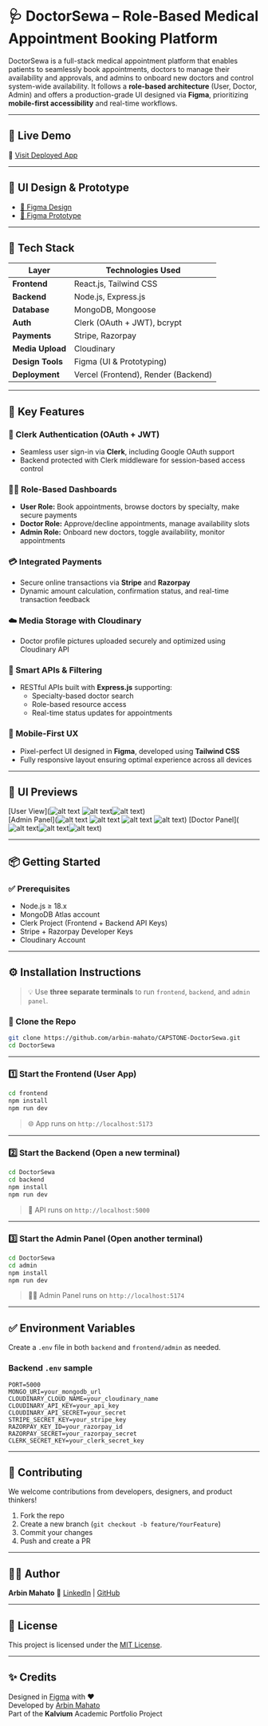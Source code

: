 # 🩺 DoctorSewa – Role-Based Medical Appointment Booking Platform

DoctorSewa is a full-stack medical appointment platform that enables patients to seamlessly book appointments, doctors to manage their availability and approvals, and admins to onboard new doctors and control system-wide availability. It follows a **role-based architecture** (User, Doctor, Admin) and offers a production-grade UI designed via **Figma**, prioritizing **mobile-first accessibility** and real-time workflows.

---

## 🚀 Live Demo

🔗 [Visit Deployed App]()

---

## 🎨 UI Design & Prototype

- [📐 Figma Design](https://www.figma.com/design/pkVlIljjezVgGI9xEeB7kn/DoctorSewa---UI-Design?node-id=0-1&t=iST0Gy5onu1Imj88-1)
- [🔁 Figma Prototype](https://www.figma.com/proto/pkVlIljjezVgGI9xEeB7kn/DoctorSewa---UI-Design?node-id=0-1&t=iST0Gy5onu1Imj88-1)

---

## 🧠 Tech Stack

| Layer            | Technologies Used                   |
| ---------------- | ----------------------------------- |
| **Frontend**     | React.js, Tailwind CSS              |
| **Backend**      | Node.js, Express.js                 |
| **Database**     | MongoDB, Mongoose                   |
| **Auth**         | Clerk (OAuth + JWT), bcrypt         |
| **Payments**     | Stripe, Razorpay                    |
| **Media Upload** | Cloudinary                          |
| **Design Tools** | Figma (UI & Prototyping)            |
| **Deployment**   | Vercel (Frontend), Render (Backend) |

---

## 🌟 Key Features

### 🔐 Clerk Authentication (OAuth + JWT)

- Seamless user sign-in via **Clerk**, including Google OAuth support
- Backend protected with Clerk middleware for session-based access control

### 🧑‍⚕️ Role-Based Dashboards

- **User Role:** Book appointments, browse doctors by specialty, make secure payments
- **Doctor Role:** Approve/decline appointments, manage availability slots
- **Admin Role:** Onboard new doctors, toggle availability, monitor appointments

### 💳 Integrated Payments

- Secure online transactions via **Stripe** and **Razorpay**
- Dynamic amount calculation, confirmation status, and real-time transaction feedback

### ☁️ Media Storage with Cloudinary

- Doctor profile pictures uploaded securely and optimized using Cloudinary API

### 🧠 Smart APIs & Filtering

- RESTful APIs built with **Express.js** supporting:
  - Specialty-based doctor search
  - Role-based resource access
  - Real-time status updates for appointments

### 📱 Mobile-First UX

- Pixel-perfect UI designed in **Figma**, developed using **Tailwind CSS**
- Fully responsive layout ensuring optimal experience across all devices

---

## 📸 UI Previews

[User View](![alt text](image.png) ![alt text](image-1.png)![alt text](image-2.png))  
[Admin Panel](![alt text](image-3.png) ![alt text](image-4.png) ![alt text](image-5.png) ![alt text](image-6.png))
[Doctor Panel](![alt text](image-7.png)![alt text](image-8.png)![alt text](image-9.png))

---

## 📦 Getting Started

### ✅ Prerequisites

- Node.js ≥ 18.x
- MongoDB Atlas account
- Clerk Project (Frontend + Backend API Keys)
- Stripe + Razorpay Developer Keys
- Cloudinary Account

---

## ⚙️ Installation Instructions

> 💡 Use **three separate terminals** to run `frontend`, `backend`, and `admin panel`.

### 📁 Clone the Repo

```bash
git clone https://github.com/arbin-mahato/CAPSTONE-DoctorSewa.git
cd DoctorSewa
```

---

### 1️⃣ Start the Frontend (User App)

```bash
cd frontend
npm install
npm run dev
```

> 🌐 App runs on `http://localhost:5173`

---

### 2️⃣ Start the Backend (Open a new terminal)

```bash
cd DoctorSewa
cd backend
npm install
npm run dev
```

> 🚀 API runs on `http://localhost:5000`

---

### 3️⃣ Start the Admin Panel (Open another terminal)

```bash
cd DoctorSewa
cd admin
npm install
npm run dev
```

> 🧑‍⚕️ Admin Panel runs on `http://localhost:5174`

---

## ✅ Environment Variables

Create a `.env` file in both `backend` and `frontend/admin` as needed.

### Backend `.env` sample

```env
PORT=5000
MONGO_URI=your_mongodb_url
CLOUDINARY_CLOUD_NAME=your_cloudinary_name
CLOUDINARY_API_KEY=your_api_key
CLOUDINARY_API_SECRET=your_secret
STRIPE_SECRET_KEY=your_stripe_key
RAZORPAY_KEY_ID=your_razorpay_id
RAZORPAY_SECRET=your_razorpay_secret
CLERK_SECRET_KEY=your_clerk_secret_key
```

---

## 🤝 Contributing

We welcome contributions from developers, designers, and product thinkers!

1. Fork the repo
2. Create a new branch (`git checkout -b feature/YourFeature`)
3. Commit your changes
4. Push and create a PR

---

## 👨‍💻 Author

**Arbin Mahato**
🔗 [LinkedIn](https://www.linkedin.com/in/arbin-mahato/) | [GitHub](https://github.com/arbin-mahato)

---

## 📄 License

This project is licensed under the [MIT License](LICENSE).

---

## ✨ Credits

Designed in [Figma](https://www.figma.com/design/pkVlIljjezVgGI9xEeB7kn/DoctorSewa---UI-Design) with ❤️  
Developed by [Arbin Mahato](https://github.com/arbin07)  
Part of the **Kalvium** Academic Portfolio Project
